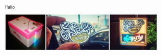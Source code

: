 Hallo


![](https://github.com/GenericLab/Unagi_Gar-Lampli/raw/master/photos/GarLampli_overview.jpg)


